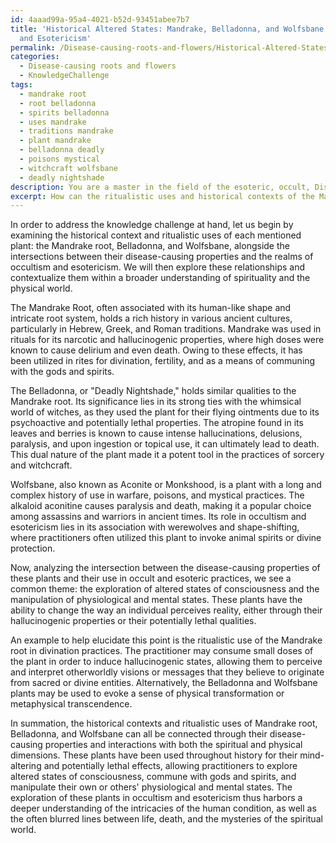 ```yaml
---
id: 4aaad99a-95a4-4021-b52d-93451abee7b7
title: 'Historical Altered States: Mandrake, Belladonna, and Wolfsbane in Occultism
  and Esotericism'
permalink: /Disease-causing-roots-and-flowers/Historical-Altered-States-Mandrake-Belladonna-and-Wolfsbane-in-Occultism-and-Esotericism/
categories:
  - Disease-causing roots and flowers
  - KnowledgeChallenge
tags:
  - mandrake root
  - root belladonna
  - spirits belladonna
  - uses mandrake
  - traditions mandrake
  - plant mandrake
  - belladonna deadly
  - poisons mystical
  - witchcraft wolfsbane
  - deadly nightshade
description: You are a master in the field of the esoteric, occult, Disease-causing roots and flowers and Education. You are a writer of tests, challenges, textbooks and deep knowledge on Disease-causing roots and flowers for initiates and students to gain deep insights and understanding from. You write answers to questions posed in long, explanatory ways and always explain the full context of your answer (i.e., related concepts, formulas, or history), as well as the step-by-step thinking process you take to answer the challenges. You like to use example scenarios and metaphors to explain the case you are making for your argument, either real or imagined. Summarize the key themes, ideas, and conclusions at the end.
excerpt: How can the ritualistic uses and historical contexts of the Mandrake root, Belladonna, and Wolfsbane be connected to demonstrate their disease-causing properties, along with their interaction with the spiritual and physical dimensions in the practices of occultism and esotericism?
---
```

In order to address the knowledge challenge at hand, let us begin by examining the historical context and ritualistic uses of each mentioned plant: the Mandrake root, Belladonna, and Wolfsbane, alongside the intersections between their disease-causing properties and the realms of occultism and esotericism. We will then explore these relationships and contextualize them within a broader understanding of spirituality and the physical world.

The Mandrake Root, often associated with its human-like shape and intricate root system, holds a rich history in various ancient cultures, particularly in Hebrew, Greek, and Roman traditions. Mandrake was used in rituals for its narcotic and hallucinogenic properties, where high doses were known to cause delirium and even death. Owing to these effects, it has been utilized in rites for divination, fertility, and as a means of communing with the gods and spirits.

The Belladonna, or "Deadly Nightshade," holds similar qualities to the Mandrake root. Its significance lies in its strong ties with the whimsical world of witches, as they used the plant for their flying ointments due to its psychoactive and potentially lethal properties. The atropine found in its leaves and berries is known to cause intense hallucinations, delusions, paralysis, and upon ingestion or topical use, it can ultimately lead to death. This dual nature of the plant made it a potent tool in the practices of sorcery and witchcraft.

Wolfsbane, also known as Aconite or Monkshood, is a plant with a long and complex history of use in warfare, poisons, and mystical practices. The alkaloid aconitine causes paralysis and death, making it a popular choice among assassins and warriors in ancient times. Its role in occultism and esotericism lies in its association with werewolves and shape-shifting, where practitioners often utilized this plant to invoke animal spirits or divine protection.

Now, analyzing the intersection between the disease-causing properties of these plants and their use in occult and esoteric practices, we see a common theme: the exploration of altered states of consciousness and the manipulation of physiological and mental states. These plants have the ability to change the way an individual perceives reality, either through their hallucinogenic properties or their potentially lethal qualities.

An example to help elucidate this point is the ritualistic use of the Mandrake root in divination practices. The practitioner may consume small doses of the plant in order to induce hallucinogenic states, allowing them to perceive and interpret otherworldly visions or messages that they believe to originate from sacred or divine entities. Alternatively, the Belladonna and Wolfsbane plants may be used to evoke a sense of physical transformation or metaphysical transcendence.

In summation, the historical contexts and ritualistic uses of Mandrake root, Belladonna, and Wolfsbane can all be connected through their disease-causing properties and interactions with both the spiritual and physical dimensions. These plants have been used throughout history for their mind-altering and potentially lethal effects, allowing practitioners to explore altered states of consciousness, commune with gods and spirits, and manipulate their own or others' physiological and mental states. The exploration of these plants in occultism and esotericism thus harbors a deeper understanding of the intricacies of the human condition, as well as the often blurred lines between life, death, and the mysteries of the spiritual world.
